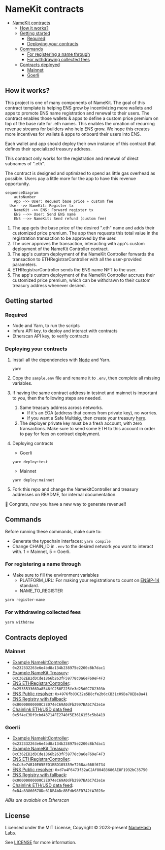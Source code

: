 # NameKit contracts
- [NameKit contracts](#namekit-contracts)
  - [How it works?](#how-it-works)
  - [Getting started](#getting-started)
    - [Required](#required)
    - [Deploying your contracts](#deploying-your-contracts)
  - [Commands](#commands)
    - [For registering a name through](#for-registering-a-name-through)
    - [For withdrawing collected fees](#for-withdrawing-collected-fees)
  - [Contracts deployed](#contracts-deployed)
    - [Mainnet](#mainnet)
    - [Goerli](#goerli)

## How it works?
This project is one of many components of NameKit. The goal of this contract template is helping ENS grow by incentivizing more wallets and apps to promote ENS name registration and renewal to their users. The contract enables those wallets & apps to define a custom price premium on top of the base rate for .eth names. This enables the creation of recurring revenue streams for builders who help ENS grow. We hope this creates more incentives for wallets & apps to onboard their users into ENS.

Each wallet and app should deploy their own instance of this contract that defines their specialized treasury address.

This contract only works for the registration and renewal of direct subnames of ".eth".

The contract is designed and optimized to spend as little gas overhead as possible. Users pay a little more for the app to have this revenue opportunity.

```mermaid
sequenceDiagram
	autoNumber
	App ->> User: Request base price + custom fee
  User ->> NameKit: Register tx
	NameKit ->> ENS: Forward register tx
	ENS -->> User: Send ENS name
	ENS -->> NameKit: Send refund (custom fee)
```

1. The app gets the base price of the desired ".eth" name and adds their customized price premium. The app then requests this total value in the registration transaction to be approved by the user.
2. The user approves the transaction, interacting with app's custom deployment of the NameKit Controller contract.
3. The app's custom deployment of the NameKit Controller forwards the transaction to ETHRegistrarController with all the user-provided parameters.
4. ETHRegistrarController sends the ENS name NFT to the user.
5. The app's custom deployment of the NameKit Controller accrues their customized price premium, which can be withdrawn to their custom treasury address whenever desired.



## Getting started

### Required
- Node and Yarn, to run the scripts
- Infura API key, to deploy and interact with contracts
- Etherscan API key, to verify contracts


### Deploying your contracts
1. Install all the dependencies with [Node](https://nodejs.org/en/download/) and Yarn.
   ```
   yarn
   ```

2. Copy the `sample.env` file and rename it to `.env`, then complete all missing variables.
3.  If having the same contract address in testnet and mainnet is important to you, then the following steps are needed.
    1.  Same treasury address across networks. 
        -  If it's an EOA (address that comes from private key), no worries. 
        -  If you want a Safe Multisig, then create your treasury [here](https://smold.app/safe).
    2. The deployer private key must be a fresh account, with zero transactions. Make sure to send some ETH to this account in order to pay for fees on contract deployment.
4. Deploying contracts
   - Goerli
   ```
   yarn deploy:test
   ```
   - Mainnet
   ```
   yarn deploy:mainnet
   ```
5. Fork this repo and change the NamekitController and treasury addresses on README, for internal documentation.

🎉 Congrats, now you have a new way to generate revenue!!

## Commands
Before running these commands, make sure to:
- Generate the typechain interfaces: `yarn compile`
- Change CHAIN_ID in `.env` to the desired network you want to interact with. 1 = Mainnet, 5 = Goerli.

### For registering a name through
- Make sure to fill the environment variables
  - PLATFORM_URL: For making your registrations to count on [ENSIP-14](https://docs.ens.domains/ens-improvement-proposals/ensip-14-platform-source-parameter) standard.
  - NAME_TO_REGISTER
```
yarn register-name
```

### For withdrawing collected fees
```
yarn withdraw
```
  
## Contracts deployed

### Mainnet
- [Example NamekitController](https://etherscan.io/address/0x232332263e6e4bd8a134b238975e2200c8b7dac1#code): `0x232332263e6e4bd8a134b238975e2200c8b7dac1`
- [Example NameKit Treasury](https://etherscan.io/address/0xC362EB2dDCde1866b263fF59778c0a6eF69eF4F3#code): `0xC362EB2dDCde1866b263fF59778c0a6eF69eF4F3`
- [ENS ETHRegistrarController](https://etherscan.io/address/0x253553366Da8546fC250F225fe3d25d0C782303b#code): `0x253553366Da8546fC250F225fe3d25d0C782303b`
- [ENS Public resolver](https://etherscan.io/address/0x4976fb03C32e5B8cfe2b6cCB31c09Ba78EBaBa41#code): `0x4976fb03C32e5B8cfe2b6cCB31c09Ba78EBaBa41`
- [ENS Registry with fallback](https://etherscan.io/address/0x00000000000C2E074eC69A0dFb2997BA6C7d2e1e#code): `0x00000000000C2E074eC69A0dFb2997BA6C7d2e1e`
- [Chainlink ETH/USD data feed](https://etherscan.io/address/0x5f4eC3Df9cbd43714FE2740f5E3616155c5b8419#code) `0x5f4eC3Df9cbd43714FE2740f5E3616155c5b8419`

### Goerli
- [Example NamekitController](https://goerli.etherscan.io/address/0x232332263e6e4bd8a134b238975e2200c8b7dac1#code): `0x232332263e6e4bd8a134b238975e2200c8b7dac1`
- [Example NameKit Treasury](https://goerli.etherscan.io/address/0xC362EB2dDCde1866b263fF59778c0a6eF69eF4F3#code): `0xC362EB2dDCde1866b263fF59778c0a6eF69eF4F3`
- [ENS ETHRegistrarController](https://goerli.etherscan.io/address/0xCc5e7dB10E65EED1BBD105359e7268aa660f6734#code): `0xCc5e7dB10E65EED1BBD105359e7268aa660f6734`
- [ENS Public resolver](https://goerli.etherscan.io/address/0xd7a4F6473f32aC2Af804B3686AE8F1932bC35750#code): `0xd7a4F6473f32aC2Af804B3686AE8F1932bC35750`
- [ENS Registry with fallback](https://goerli.etherscan.io/address/0x00000000000C2E074eC69A0dFb2997BA6C7d2e1e#code): `0x00000000000C2E074eC69A0dFb2997BA6C7d2e1e`
- [Chainlink ETH/USD data feed](https://goerli.etherscan.io/address/0xD4a33860578De61DBAbDc8BFdb98FD742fA7028e#code): `0xD4a33860578De61DBAbDc8BFdb98FD742fA7028e`

_ABIs are avaiable on Etherscan_

## License

Licensed under the MIT License, Copyright © 2023-present [NameHash Labs](https://namehashlabs.org).

See [LICENSE](./LICENSE) for more information.
